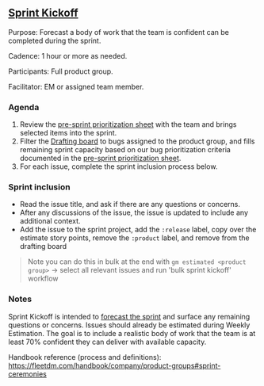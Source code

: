 ## [Sprint Kickoff](https://fleetdm.com/handbook/company/product-groups#sprint-ceremonies) 

Purpose: Forecast a body of work that the team is confident can be completed during the sprint.

Cadence: 1 hour or more as needed.

Participants: Full product group.

Facilitator: EM or assigned team member.

### Agenda
1. Review the [pre-sprint prioritization sheet](https://docs.google.com/spreadsheets/d/1DlSiRv0HVT2ANuBb08knEg_GCCAMEzE1RlKevGCFA20/edit?usp=sharing) with the team and brings selected items into the sprint.
2. Filter the [Drafting board](https://github.com/orgs/fleetdm/projects/67) to bugs assigned to the product group, and fills remaining sprint capacity based on our bug prioritization criteria documented in the [pre-sprint prioritization sheet](https://docs.google.com/spreadsheets/d/1DlSiRv0HVT2ANuBb08knEg_GCCAMEzE1RlKevGCFA20/edit?usp=sharing).
3. For each issue, complete the sprint inclusion process below.

### Sprint inclusion 
- Read the issue title, and ask if there are any questions or concerns.
- After any discussions of the issue, the issue is updated to include any additional context. 
- Add the issue to the sprint project, add the `:release` label, copy over the estimate story points, remove the `:product` label, and remove from the drafting board
> Note you can do this in bulk at the end with `gm estimated <product group>` -> select all relevant issues and run 'bulk sprint kickoff' workflow

### Notes
Sprint Kickoff is intended to [forecast the sprint](https://www.scrum.org/resources/commitment-vs-forecast) and surface any remaining questions or concerns. Issues should already be estimated during Weekly Estimation. The goal is to include a realistic body of work that the team is at least 70% confident they can deliver with available capacity.

Handbook reference (process and definitions): https://fleetdm.com/handbook/company/product-groups#sprint-ceremonies